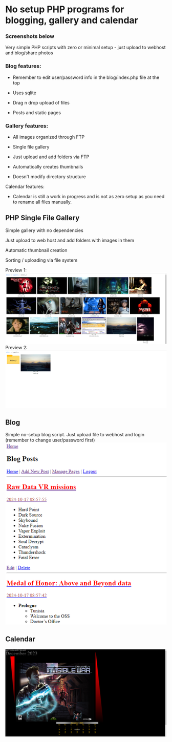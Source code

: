 # No setup PHP programs for blogging, gallery and calendar
### Screenshots below

Very simple PHP scripts with zero or minimal setup - just upload to webhost and blog/share photos

### Blog features:

- Remember to edit user/password info in the blog/index.php file at the top

- Uses sqlite

- Drag n drop upload of files

- Posts and static pages

### Gallery features:

- All images organized through FTP

- Single file gallery

- Just upload and add folders via FTP

- Automatically creates thumbnails

- Doesn't modify directory structure

Calendar features:

- Calendar is still a work in progress and is not as zero setup as you need to rename all files manually.


## PHP Single File Gallery
Simple gallery with no dependencies

Just upload to web host and add folders with images in them

Automatic thumbnail creation

Sorting / uploading via file system

Preview 1:
![alt text](https://raw.githubusercontent.com/n0x5/Requiem-simple-PHP-programs/refs/heads/main/gallery1.jpg)
Preview 2:
![alt text](https://raw.githubusercontent.com/n0x5/Requiem-simple-PHP-programs/refs/heads/main/gallery2.jpg)

## Blog
Simple no-setup blog script. Just upload file to webhost and login (remember to change user/password first)
![alt text](https://raw.githubusercontent.com/n0x5/Requiem-simple-PHP-programs/refs/heads/main/blog.png)

## Calendar
![alt text](https://raw.githubusercontent.com/n0x5/Requiem-simple-PHP-programs/refs/heads/main/calendar.jpg)
